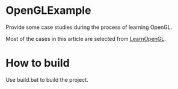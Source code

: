 # OpenGLExample
Provide some case studies during the process of learning OpenGL.

Most of the cases in this article are selected from [LearnOpenGL](https://learnopengl.com).

# How to build
Use build.bat  to build the project.